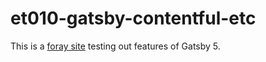 #  et010-gatsby-contentful-etc

This is a [foray site](https://onespace.pages.dev/forays?id=235) testing out features of Gatsby 5.
